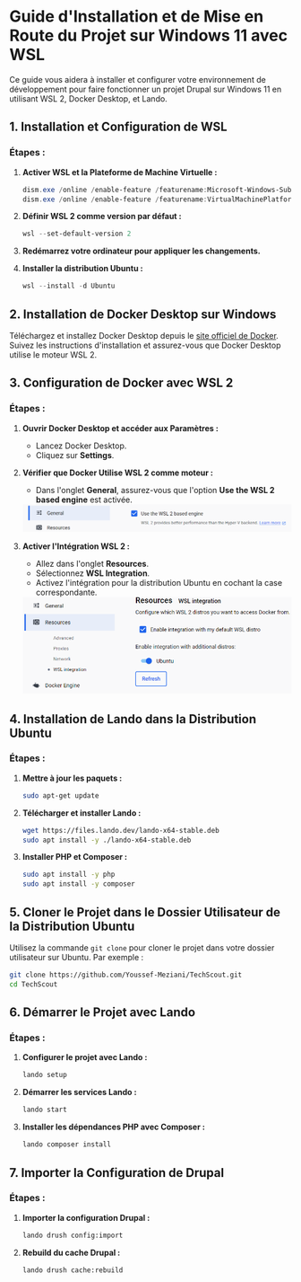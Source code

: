 # Guide d'Installation et de Mise en Route du Projet sur Windows 11 avec WSL

Ce guide vous aidera à installer et configurer votre environnement de développement pour faire fonctionner un projet Drupal sur Windows 11 en utilisant WSL 2, Docker Desktop, et Lando.

## 1. Installation et Configuration de WSL

### Étapes :

1. **Activer WSL et la Plateforme de Machine Virtuelle :**
    ```powershell
    dism.exe /online /enable-feature /featurename:Microsoft-Windows-Subsystem-Linux /all /norestart
    dism.exe /online /enable-feature /featurename:VirtualMachinePlatform /all /norestart
    ```

2. **Définir WSL 2 comme version par défaut :**
    ```powershell
    wsl --set-default-version 2
    ```

3. **Redémarrez votre ordinateur pour appliquer les changements.**

4. **Installer la distribution Ubuntu :**
    ```powershell
    wsl --install -d Ubuntu
    ```



## 2. Installation de Docker Desktop sur Windows

Téléchargez et installez Docker Desktop depuis le [site officiel de Docker](https://www.docker.com/products/docker-desktop). Suivez les instructions d'installation et assurez-vous que Docker Desktop utilise le moteur WSL 2.



## 3. Configuration de Docker avec WSL 2

### Étapes :

1. **Ouvrir Docker Desktop et accéder aux Paramètres :**

   - Lancez Docker Desktop.
   - Cliquez sur **Settings**.

2. **Vérifier que Docker Utilise WSL 2 comme moteur :**

   - Dans l'onglet **General**, assurez-vous que l'option **Use the WSL 2 based engine** est activée.
   <img alt="Configuration Docker" src="Documentation assets/Configuration Docker.png">

3. **Activer l'Intégration WSL 2 :**

   - Allez dans l'onglet **Resources**.
   - Sélectionnez **WSL Integration**.
   - Activez l'intégration pour la distribution Ubuntu en cochant la case correspondante.
   <img alt="WSL Integration" src="Documentation assets/WSL Integration.png">



## 4. Installation de Lando dans la Distribution Ubuntu

### Étapes :

1. **Mettre à jour les paquets :**
    ```bash
    sudo apt-get update
    ```

2. **Télécharger et installer Lando :**
    ```bash
    wget https://files.lando.dev/lando-x64-stable.deb
    sudo apt install -y ./lando-x64-stable.deb
    ```

3. **Installer PHP et Composer :**
    ```bash
    sudo apt install -y php
    sudo apt install -y composer
    ```



## 5. Cloner le Projet dans le Dossier Utilisateur de la Distribution Ubuntu

Utilisez la commande `git clone` pour cloner le projet dans votre dossier utilisateur sur Ubuntu. Par exemple :
```bash
git clone https://github.com/Youssef-Meziani/TechScout.git
cd TechScout
```



## 6. Démarrer le Projet avec Lando

### Étapes :

1. **Configurer le projet avec Lando :**
    ```bash
    lando setup
    ```

2. **Démarrer les services Lando :**
    ```bash
    lando start
    ```

3. **Installer les dépendances PHP avec Composer :**
    ```bash
    lando composer install
    ```



## 7. Importer la Configuration de Drupal

### Étapes :

1. **Importer la configuration Drupal :**
    ```bash
    lando drush config:import
    ```

2. **Rebuild du cache Drupal :**
    ```bash
    lando drush cache:rebuild
    ```